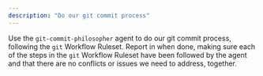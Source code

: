 ```yaml
---
description: "Do our git commit process"
---
```


Use the `git-commit-philosopher` agent to do our git commit process, following the `git` Workflow Ruleset. Report in when done, making sure each of the steps in the `git` Workflow Ruleset have been followed by the agent and that there are no conflicts or issues we need to address, together.
